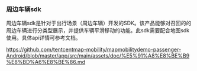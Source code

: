 ### 周边车辆sdk

周边车辆sdk是针对于出行场景（周边车辆）开发的SDK。该产品能够对召回的的周边车辆进行分类型展示，并提供车辆平滑移动的功能。此sdk需要配合地图sdk使用。具体api详情可参考文档。

https://github.com/tentcentmap-mobility/mapmobilitydemo-passenger-Android/blob/master/app/src/main/assets/doc/%E5%91%A8%E8%BE%B9%E8%BD%A6%E8%BE%86.md
